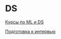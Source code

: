 # DS
[Курсы по ML и DS](https://github.com/DenisPanchin/DS/blob/main/course.md)

[Подготовка к интервью](https://github.com/DenisPanchin/DS/blob/main/ML_Interview.md)
